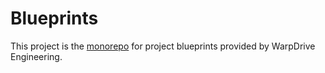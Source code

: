 # Blueprints

This project is the [monorepo](https://en.wikipedia.org/wiki/Monorepo) for project blueprints provided by WarpDrive Engineering.